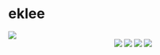 # eklee
<img src="https://capsule-render.vercel.app/api?type=waving&color=auto&height=200&section=header&text=Eunkyoung's GitHub!&fontSize=90" />
<div align="center">
	<img src="https://img.shields.io/badge/R-#276DC3?style=flat&logo=R&logoColor=white" />
	<img src="https://img.shields.io/badge/SAS-#276DC3?" />
	<img src="https://img.shields.io/badge/MYSQL-#4479A1?style=flat&logo=mysql&logoColor=white" />
  <img src="https://img.shields.io/badge/Python-#3776AB?style=flat&logo=python&logoColor=white" />
</div>
